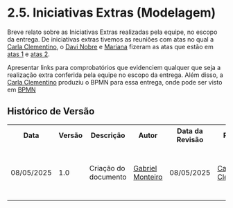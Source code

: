 # 2.5. Iniciativas Extras (Modelagem)

Breve relato sobre as Iniciativas Extras realizadas pela equipe, no escopo da entrega.
De iniciativas extras tivemos as reuniões com atas no qual a [Carla Clementino](https://github.com/ccarlaa), o [Davi Nobre](https://github.com/Jagaima) e [Mariana](https://github.com/Marianannn) fizeram as atas que estão em [atas 1](../assets/Atas/2.6.Atas.md) e [atas 2](../assets/Atas/2.7.Atas.md).

Apresentar links para comprobatórios que evidenciem qualquer que seja a realização extra conferida pela equipe no escopo da entrega.
Além disso, a [Carla Clementino](https://github.com/ccarlaa) produziu o BPMN para essa entrega, onde pode ser visto em [BPMN](../assets/iniciativas/bpmn-front.md)

## Histórico de Versão

<div align="center">
    <table>
        <tr>
            <th>Data</th>
            <th>Versão</th>
            <th>Descrição</th>
            <th>Autor</th>
            <th>Data da Revisão</th>
            <th>Revisor</th>
            <th>Descrição de Revisão</th>
        </tr>
        <tr>
            <td>08/05/2025</td>
            <td>1.0</td>
            <td>Criação do documento</td>
            <td><a href="https://github.com/GabrielSMonteiro">Gabriel Monteiro</a></td>
            <td>08/05/2025</td>
            <td><a href="https://github.com/ccarlaa">Carla Clementino</a></td>
            <td>Revisou que foi mencionado e o caminho para atas está correto</td>
        </tr>
    </table>
</div>